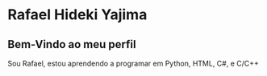 # Rafael Hideki Yajima 

## Bem-Vindo ao meu perfil
Sou Rafael, estou aprendendo a programar em Python, HTML, C#, e C/C++
